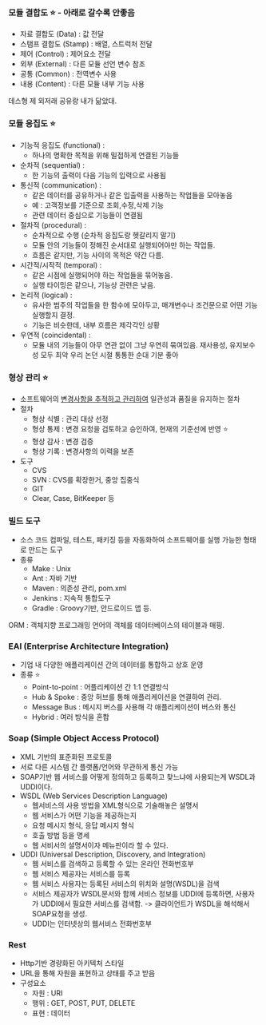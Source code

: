 
### 모듈 결합도 ⭐️ - 아래로 갈수록 안좋음
- 자료 결합도 (Data) : 값 전달
- 스탬프 결합도 (Stamp) : 배열, 스트럭처 전달
- 제어 (Control) : 제어요소 전달
- 외부 (External) : 다른 모듈 선언 변수 참조
- 공통 (Common) : 전역변수 사용
- 내용 (Content) : 다른 모듈 내부 기능 사용

데스형 제 외저래 공유랑 내가 닮았대.

### 모듈 응집도 ⭐️
- 기능적 응집도 (functional) :
	- 하나의 명확한 목적을 위해 밀접하게 연결된 기능들
- 순차적 (sequential) : 
	- 한 기능의 출력이 다음 기능의 입력으로 사용됨
- 통신적 (communication) : 
	- 같은 데이터를 공유하거나 같은 입출력을 사용하는 작업들을 모아놓음
	- 예 : 고객정보를 기준으로 조회,수정,삭제 기능
	- 관련 데이터 중심으로 기능들이 연결됨
- 절차적 (procedural) : 
	- 순차적으로 수행 (순차적 응집도랑 헷갈리지 말기)
	- 모듈 안의 기능들이 정해진 순서대로 실행되어야만 하는 작업들.
	- 흐름은 같지만, 기능 사이의 목적은 약간 다름.
- 시간적/시작적 (temporal) : 
	- 같은 시점에 실행되어야 하는 작업들을 묶어놓음.
	- 실행 타이밍은 같으나, 기능상 관련은 낮음.
- 논리적 (logical) : 
	- 유사한 범주의 작업들을 한 함수에 모아두고, 매개변수나 조건문으로 어떤 기능 실행할지 결정.
	- 기능은 비슷한데, 내부 흐름은 제각각인 상황
- 우연적 (coincidental) : 
	- 모듈 내의 기능들이 아무 연관 없이 그냥 우연히 묶여있음. 재사용성, 유지보수성 모두 최악
우리 논던 시절 통통한 순대 기분 좋아


### 형상 관리 ⭐️
- 소프트웨어의 <u>변경사항을 추적하고 관리하여</u> 일관성과 품질을 유지하는 절차
- 절차
	- 형상 식별 : 관리 대상 선정
	- 형상 통제 : 변경 요청을 검토하고 승인하여, 현재의 기준선에 반영 ⭐️
	- 형상 감사 : 변경 검증
	- 형상 기록 : 변경사항의 이력을 보존
- 도구
	- CVS 
	- SVN : CVS를 확장한거, 중앙 집중식
	- GIT
	- Clear, Case, BitKeeper 등

### 빌드 도구
- 소스 코드 컴파일, 테스트, 패키징 등을 자동화하여 소프트웨어를 실행 가능한 형태로 만드는 도구
- 종류
	- Make : Unix
	- Ant : 자바 기반
	- Maven : 의존성 관리, pom.xml
	- Jenkins : 지속적 통합도구
	- Gradle : Groovy기반, 안드로이드 앱 등.

ORM : 객체지향 프로그래밍 언어의 객체를 데이터베이스의 테이블과 매핑.


### EAI (Enterprise Architecture Integration)
- 기업 내 다양한 애플리케이션 간의 데이터를 통합하고 상호 운영
- 종류 ⭐️
	- Point-to-point : 어플리케이션 간 1:1 연결방식
	- Hub & Spoke : 중앙 허브를 통해 애플리케이션을 연결하여 관리.
	- Message Bus : 메시지 버스를 사용해 각 애플리케이션이 버스와 통신
	- Hybrid : 여러 방식을 혼합

### Soap (Simple Object Access Protocol)
- XML 기반의 표준화된 프로토콜
- 서로 다른 시스템 간 플랫폼/언어와 무관하게 통신 가능
- SOAP기반 웹 서비스를 어떻게 정의하고 등록하고 찾느냐에 사용되는게 WSDL과 UDDI이다.
- WSDL (Web Services Description Language)
	- 웹서비스의 사용 방법을 XML형식으로 기술해놓은 설명서
	- 웹 서비스가 어떤 기능을 제공하는지
	- 요청 메시지 형식, 응답 메시지 형식
	- 호출 방법 등을 명세
	- 웹 서비서의 설명서이자 메뉴판이라 할 수 있다.
- UDDI (Universal Description, Discovery, and Integration)
	- 웹 서비스를 검색하고 등록할 수 있는 온라인 전화번호부
	- 웹 서비스 제공자는 서비스를 등록
	- 웹 서비스 사용자는 등록된 서비스의 위치와 설명(WSDL)을 검색
	- 서비스 제공자가 WSDL문서와 함께 서비스 정보를 UDDI에 등록하면, 사용자가 UDDI에서 필요한 서비스를 검색함. -> 클라이언트가 WSDL을 해석해서 SOAP요청을 생성.
	- UDDI는 인터넷상의 웹서비스 전화번호부


### Rest
- Http기반 경량화된 아키텍처 스타일
- URL을 통해 자원을 표현하고 상태를 주고 받음
- 구성요소
	- 자원 : URI
	- 행위 : GET, POST, PUT, DELETE
	- 표현 : 데이터

